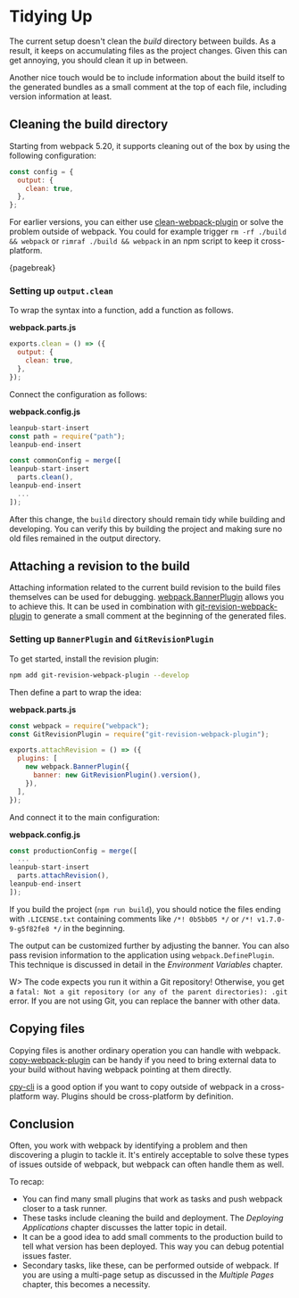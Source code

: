 # Tidying Up

The current setup doesn't clean the _build_ directory between builds. As a result, it keeps on accumulating files as the project changes. Given this can get annoying, you should clean it up in between.

Another nice touch would be to include information about the build itself to the generated bundles as a small comment at the top of each file, including version information at least.

## Cleaning the build directory

Starting from webpack 5.20, it supports cleaning out of the box by using the following configuration:

```javascript
const config = {
  output: {
    clean: true,
  },
};
```

For earlier versions, you can either use [clean-webpack-plugin](https://www.npmjs.com/package/clean-webpack-plugin) or solve the problem outside of webpack. You could for example trigger `rm -rf ./build && webpack` or `rimraf ./build && webpack` in an npm script to keep it cross-platform.

{pagebreak}

### Setting up `output.clean`

To wrap the syntax into a function, add a function as follows.

**webpack.parts.js**

```javascript
exports.clean = () => ({
  output: {
    clean: true,
  },
});
```

Connect the configuration as follows:

**webpack.config.js**

```javascript
leanpub-start-insert
const path = require("path");
leanpub-end-insert

const commonConfig = merge([
leanpub-start-insert
  parts.clean(),
leanpub-end-insert
  ...
]);
```

After this change, the `build` directory should remain tidy while building and developing. You can verify this by building the project and making sure no old files remained in the output directory.

## Attaching a revision to the build

Attaching information related to the current build revision to the build files themselves can be used for debugging. [webpack.BannerPlugin](https://webpack.js.org/plugins/banner-plugin/) allows you to achieve this. It can be used in combination with [git-revision-webpack-plugin](https://www.npmjs.com/package/git-revision-webpack-plugin) to generate a small comment at the beginning of the generated files.

### Setting up `BannerPlugin` and `GitRevisionPlugin`

To get started, install the revision plugin:

```bash
npm add git-revision-webpack-plugin --develop
```

Then define a part to wrap the idea:

**webpack.parts.js**

```javascript
const webpack = require("webpack");
const GitRevisionPlugin = require("git-revision-webpack-plugin");

exports.attachRevision = () => ({
  plugins: [
    new webpack.BannerPlugin({
      banner: new GitRevisionPlugin().version(),
    }),
  ],
});
```

And connect it to the main configuration:

**webpack.config.js**

```javascript
const productionConfig = merge([
  ...
leanpub-start-insert
  parts.attachRevision(),
leanpub-end-insert
]);
```

If you build the project (`npm run build`), you should notice the files ending with `.LICENSE.txt` containing comments like `/*! 0b5bb05 */` or `/*! v1.7.0-9-g5f82fe8 */` in the beginning.

The output can be customized further by adjusting the banner. You can also pass revision information to the application using `webpack.DefinePlugin`. This technique is discussed in detail in the _Environment Variables_ chapter.

W> The code expects you run it within a Git repository! Otherwise, you get a `fatal: Not a git repository (or any of the parent directories): .git` error. If you are not using Git, you can replace the banner with other data.

## Copying files

Copying files is another ordinary operation you can handle with webpack. [copy-webpack-plugin](https://www.npmjs.com/package/copy-webpack-plugin) can be handy if you need to bring external data to your build without having webpack pointing at them directly.

[cpy-cli](https://www.npmjs.com/package/cpy-cli) is a good option if you want to copy outside of webpack in a cross-platform way. Plugins should be cross-platform by definition.

## Conclusion

Often, you work with webpack by identifying a problem and then discovering a plugin to tackle it. It's entirely acceptable to solve these types of issues outside of webpack, but webpack can often handle them as well.

To recap:

- You can find many small plugins that work as tasks and push webpack closer to a task runner.
- These tasks include cleaning the build and deployment. The _Deploying Applications_ chapter discusses the latter topic in detail.
- It can be a good idea to add small comments to the production build to tell what version has been deployed. This way you can debug potential issues faster.
- Secondary tasks, like these, can be performed outside of webpack. If you are using a multi-page setup as discussed in the _Multiple Pages_ chapter, this becomes a necessity.
